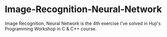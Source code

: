 # Image-Recognition-Neural-Network
Image Recognition, Neural Network is the 4th exercise I've solved in Huji's Programming Workshop in C &amp; C++ course.
